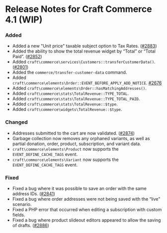 # Release Notes for Craft Commerce 4.1 (WIP)

### Added
- Added a new "Unit price" taxable subject option to Tax Rates. ([#2883](https://github.com/craftcms/commerce/pull/2883))
- Added the ability to show the total revenue widget by “Total” or “Total Paid”. ([#2852](https://github.com/craftcms/commerce/issues/2852))
- Added `craft\commerce\services\Customers::transferCustomerData()`. ([#2801](https://github.com/craftcms/commerce/pull/2801))
- Added the `commerce/transfer-customer-data` command.
- Added `craft\commerce\elements\Order::EVENT_BEFORE_APPLY_ADD_NOTICE`. [#2676](https://github.com/craftcms/commerce/issues/2676)
- Added `craft\commerce\elements\Order::hasMatchingAddresses()`.
- Added `craft\commerce\stats\TotalRevenue::TYPE_TOTAL`.
- Added `craft\commerce\stats\TotalRevenue::TYPE_TOTAL_PAID`.
- Added `craft\commerce\stats\TotalRevenue::$type`.
- Added `craft\commerce\widgets\TotalRevenue::$type`.

### Changed
- Addresses submitted to the cart are now validated. ([#2874](https://github.com/craftcms/commerce/pull/2874))
- Garbage collection now removes any orphaned variants, as well as partial donation, order, product, subscription, and variant data.
- `craft\commerce\elements\Product` now supports the `EVENT_DEFINE_CACHE_TAGS` event.
- `craft\commorce\elements\Variant` now supports the `EVENT_DEFINE_CACHE_TAGS` event.

### Fixed
- Fixed a bug where it was possible to save an order with the same address IDs. ([#2841](https://github.com/craftcms/commerce/issues/2841))
- Fixed a bug where order addresses were not being saved with the “live” scenario.
- Fixed a PHP error that occurred when editing a subscription with custom fields.
- Fixed a bug where product slideout editors appeared to allow the saving of drafts. ([#2886](https://github.com/craftcms/commerce/issues/2886))
